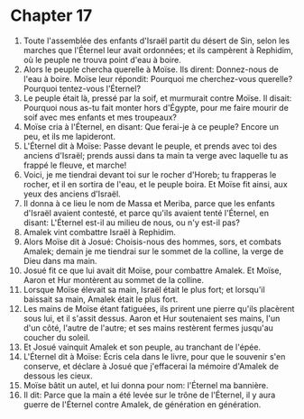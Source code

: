 # Chapter 17

1. Toute l'assemblée des enfants d'Israël partit du désert de Sin, selon les marches que l'Éternel leur avait ordonnées; et ils campèrent à Rephidim, où le peuple ne trouva point d'eau à boire.
2. Alors le peuple chercha querelle à Moïse. Ils dirent: Donnez-nous de l'eau à boire. Moïse leur répondit: Pourquoi me cherchez-vous querelle? Pourquoi tentez-vous l'Éternel?
3. Le peuple était là, pressé par la soif, et murmurait contre Moïse. Il disait: Pourquoi nous as-tu fait monter hors d'Égypte, pour me faire mourir de soif avec mes enfants et mes troupeaux?
4. Moïse cria à l'Éternel, en disant: Que ferai-je à ce peuple? Encore un peu, et ils me lapideront.
5. L'Éternel dit à Moïse: Passe devant le peuple, et prends avec toi des anciens d'Israël; prends aussi dans ta main ta verge avec laquelle tu as frappé le fleuve, et marche!
6. Voici, je me tiendrai devant toi sur le rocher d'Horeb; tu frapperas le rocher, et il en sortira de l'eau, et le peuple boira. Et Moïse fit ainsi, aux yeux des anciens d'Israël.
7. Il donna à ce lieu le nom de Massa et Meriba, parce que les enfants d'Israël avaient contesté, et parce qu'ils avaient tenté l'Éternel, en disant: L'Éternel est-il au milieu de nous, ou n'y est-il pas?
8. Amalek vint combattre Israël à Rephidim.
9. Alors Moïse dit à Josué: Choisis-nous des hommes, sors, et combats Amalek; demain je me tiendrai sur le sommet de la colline, la verge de Dieu dans ma main.
10. Josué fit ce que lui avait dit Moïse, pour combattre Amalek. Et Moïse, Aaron et Hur montèrent au sommet de la colline.
11. Lorsque Moïse élevait sa main, Israël était le plus fort; et lorsqu'il baissait sa main, Amalek était le plus fort.
12. Les mains de Moïse étant fatiguées, ils prirent une pierre qu'ils placèrent sous lui, et il s'assit dessus. Aaron et Hur soutenaient ses mains, l'un d'un côté, l'autre de l'autre; et ses mains restèrent fermes jusqu'au coucher du soleil.
13. Et Josué vainquit Amalek et son peuple, au tranchant de l'épée.
14. L'Éternel dit à Moïse: Écris cela dans le livre, pour que le souvenir s'en conserve, et déclare à Josué que j'effacerai la mémoire d'Amalek de dessous les cieux.
15. Moïse bâtit un autel, et lui donna pour nom: l'Éternel ma bannière.
16. Il dit: Parce que la main a été levée sur le trône de l'Éternel, il y aura guerre de l'Éternel contre Amalek, de génération en génération.

